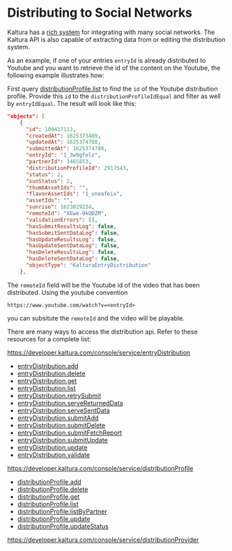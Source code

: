 # Distributing to Social Networks



Kaltura has a [rich system](https://knowledge.kaltura.com/help/content-distribution-and-syndication#content-syndication) for integrating with many social networks. The Kaltura API is also capable of extracting data from or editing the distribution system. 

As an example, if one of your entries `entryId` is already distributed to Youtube and you want to retrieve the id of the content on the Youtube, the following example illustrates how:

First query [distributionProfile.list](https://developer.kaltura.com/console/service/distributionProfile/action/list) to find the `id` of the Youtube distribution profile. Provide this `id` to the `distributionProfileIdEqual` and filter as well by `entryIdEqual`. The result will look like this:

```json
"objects": [
    {
      "id": 100417113,
      "createdAt": 1625373489,
      "updatedAt": 1625374788,
      "submittedAt": 1625374788,
      "entryId": "1_3w9gfolz",
      "partnerId": 3465853,
      "distributionProfileId": 2917543,
      "status": 2,
      "sunStatus": 2,
      "thumbAssetIds": "",
      "flavorAssetIds": "1_uneafeix",
      "assetIds": "",
      "sunrise": 1623029234,
      "remoteId": "XEwe-9kODZM",
      "validationErrors": [],
      "hasSubmitResultsLog": false,
      "hasSubmitSentDataLog": false,
      "hasUpdateResultsLog": false,
      "hasUpdateSentDataLog": false,
      "hasDeleteResultsLog": false,
      "hasDeleteSentDataLog": false,
      "objectType": "KalturaEntryDistribution"
    },
```

The `remoteId` field will be the Youtube id of the video that has been distributed. Using the youtube convention

`https://www.youtube.com/watch?v=<entryId>`

you can subsitute the `remoteId` and the video will be playable.

There are many ways to access the distribution api. Refer to these resources for a complete list:

https://developer.kaltura.com/console/service/entryDistribution

- [entryDistribution.add](https://developer.kaltura.com/console/service/entryDistribution/action/add)
- [entryDistribution.delete](https://developer.kaltura.com/console/service/entryDistribution/action/delete)
- [entryDistribution.get](https://developer.kaltura.com/console/service/entryDistribution/action/get)
- [entryDistribution.list](https://developer.kaltura.com/console/service/entryDistribution/action/list)
- [entryDistribution.retrySubmit](https://developer.kaltura.com/console/service/entryDistribution/action/retrySubmit)
- [entryDistribution.serveReturnedData](https://developer.kaltura.com/console/service/entryDistribution/action/serveReturnedData)
- [entryDistribution.serveSentData](https://developer.kaltura.com/console/service/entryDistribution/action/serveSentData)
- [entryDistribution.submitAdd](https://developer.kaltura.com/console/service/entryDistribution/action/submitAdd)
- [entryDistribution.submitDelete](https://developer.kaltura.com/console/service/entryDistribution/action/submitDelete)
- [entryDistribution.submitFetchReport](https://developer.kaltura.com/console/service/entryDistribution/action/submitFetchReport)
- [entryDistribution.submitUpdate](https://developer.kaltura.com/console/service/entryDistribution/action/submitUpdate)
- [entryDistribution.update](https://developer.kaltura.com/console/service/entryDistribution/action/update)
- [entryDistribution.validate](https://developer.kaltura.com/console/service/entryDistribution/action/validate)



https://developer.kaltura.com/console/service/distributionProfile

- [distributionProfile.add](https://developer.kaltura.com/console/service/distributionProfile/action/add)
- [distributionProfile.delete](https://developer.kaltura.com/console/service/distributionProfile/action/delete)
- [distributionProfile.get](https://developer.kaltura.com/console/service/distributionProfile/action/get)
- [distributionProfile.list](https://developer.kaltura.com/console/service/distributionProfile/action/list)
- [distributionProfile.listByPartner](https://developer.kaltura.com/console/service/distributionProfile/action/listByPartner)
- [distributionProfile.update](https://developer.kaltura.com/console/service/distributionProfile/action/update)
- [distributionProfile.updateStatus](https://developer.kaltura.com/console/service/distributionProfile/action/updateStatus)



https://developer.kaltura.com/console/service/distributionProvider


